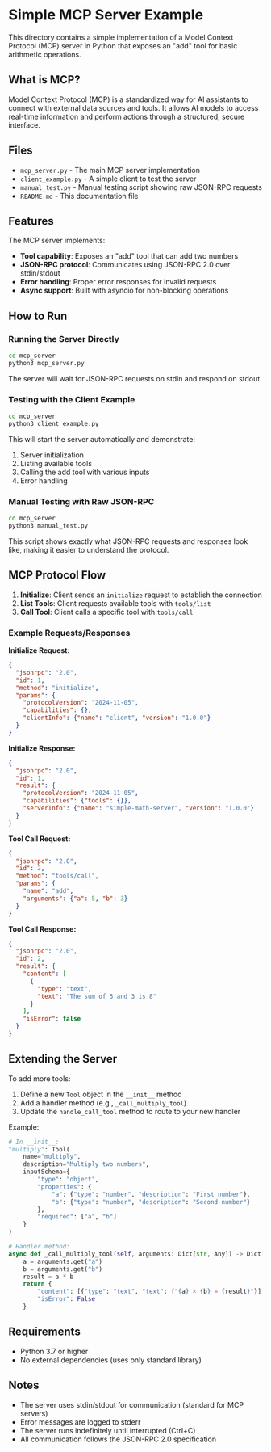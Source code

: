 # Simple MCP Server Example

This directory contains a simple implementation of a Model Context Protocol (MCP) server in Python that exposes an "add" tool for basic arithmetic operations.

## What is MCP?

Model Context Protocol (MCP) is a standardized way for AI assistants to connect with external data sources and tools. It allows AI models to access real-time information and perform actions through a structured, secure interface.

## Files

- `mcp_server.py` - The main MCP server implementation
- `client_example.py` - A simple client to test the server
- `manual_test.py` - Manual testing script showing raw JSON-RPC requests
- `README.md` - This documentation file

## Features

The MCP server implements:

- **Tool capability**: Exposes an "add" tool that can add two numbers
- **JSON-RPC protocol**: Communicates using JSON-RPC 2.0 over stdin/stdout
- **Error handling**: Proper error responses for invalid requests
- **Async support**: Built with asyncio for non-blocking operations

## How to Run

### Running the Server Directly

```bash
cd mcp_server
python3 mcp_server.py
```

The server will wait for JSON-RPC requests on stdin and respond on stdout.

### Testing with the Client Example

```bash
cd mcp_server
python3 client_example.py
```

This will start the server automatically and demonstrate:
1. Server initialization
2. Listing available tools
3. Calling the add tool with various inputs
4. Error handling

### Manual Testing with Raw JSON-RPC

```bash
cd mcp_server
python3 manual_test.py
```

This script shows exactly what JSON-RPC requests and responses look like, making it easier to understand the protocol.

## MCP Protocol Flow

1. **Initialize**: Client sends an `initialize` request to establish the connection
2. **List Tools**: Client requests available tools with `tools/list`
3. **Call Tool**: Client calls a specific tool with `tools/call`

### Example Requests/Responses

**Initialize Request:**
```json
{
  "jsonrpc": "2.0",
  "id": 1,
  "method": "initialize",
  "params": {
    "protocolVersion": "2024-11-05",
    "capabilities": {},
    "clientInfo": {"name": "client", "version": "1.0.0"}
  }
}
```

**Initialize Response:**
```json
{
  "jsonrpc": "2.0",
  "id": 1,
  "result": {
    "protocolVersion": "2024-11-05",
    "capabilities": {"tools": {}},
    "serverInfo": {"name": "simple-math-server", "version": "1.0.0"}
  }
}
```

**Tool Call Request:**
```json
{
  "jsonrpc": "2.0",
  "id": 2,
  "method": "tools/call",
  "params": {
    "name": "add",
    "arguments": {"a": 5, "b": 3}
  }
}
```

**Tool Call Response:**
```json
{
  "jsonrpc": "2.0",
  "id": 2,
  "result": {
    "content": [
      {
        "type": "text",
        "text": "The sum of 5 and 3 is 8"
      }
    ],
    "isError": false
  }
}
```

## Extending the Server

To add more tools:

1. Define a new `Tool` object in the `__init__` method
2. Add a handler method (e.g., `_call_multiply_tool`)
3. Update the `handle_call_tool` method to route to your new handler

Example:
```python
# In __init__:
"multiply": Tool(
    name="multiply",
    description="Multiply two numbers",
    inputSchema={
        "type": "object",
        "properties": {
            "a": {"type": "number", "description": "First number"},
            "b": {"type": "number", "description": "Second number"}
        },
        "required": ["a", "b"]
    }
)

# Handler method:
async def _call_multiply_tool(self, arguments: Dict[str, Any]) -> Dict[str, Any]:
    a = arguments.get("a")
    b = arguments.get("b")
    result = a * b
    return {
        "content": [{"type": "text", "text": f"{a} × {b} = {result}"}],
        "isError": False
    }
```

## Requirements

- Python 3.7 or higher
- No external dependencies (uses only standard library)

## Notes

- The server uses stdin/stdout for communication (standard for MCP servers)
- Error messages are logged to stderr
- The server runs indefinitely until interrupted (Ctrl+C)
- All communication follows the JSON-RPC 2.0 specification